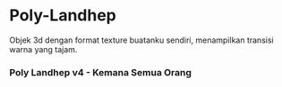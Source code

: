 # Poly-Landhep  
  
Objek 3d dengan format texture buatanku sendiri, menampilkan transisi warna yang tajam.
  
### Poly Landhep v4 - Kemana Semua Orang  
